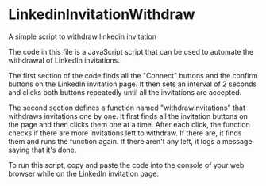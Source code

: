 # LinkedinInvitationWithdraw
A simple script to withdraw linkedin invitation


The code in this file is a JavaScript script that can be used to automate the withdrawal of LinkedIn invitations.

The first section of the code finds all the "Connect" buttons and the confirm buttons on the LinkedIn invitation page. 
It then sets an interval of 2 seconds and clicks both buttons repeatedly until all the invitations are accepted.

The second section defines a function named "withdrawInvitations" that withdraws invitations one by one. 
It first finds all the invitation buttons on the page and then clicks them one at a time. 
After each click, the function checks if there are more invitations left to withdraw. 
If there are, it finds them and runs the function again. If there aren't any left, it logs a message saying that it's done.

To run this script, copy and paste the code into the console of your web browser while on the LinkedIn invitation page. 
